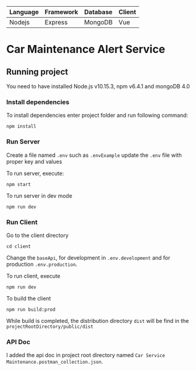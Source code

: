 | Language | Framework | Database |Client
| -------- | -------- |--------|--------|
| Nodejs | Express | MongoDB| Vue


# Car Maintenance Alert Service


## Running project

You need to have installed Node.js v10.15.3, npm v6.4.1 and mongoDB 4.0

### Install dependencies

To install dependencies enter project folder and run following command:
```
npm install
```

### Run Server

Create a file named `.env` such as `.envExample`
update the `.env` file with proper key and values

To run server, execute:
```
npm start
```

To run server in dev mode
```
npm run dev
```

### Run Client

Go to the client directory
```
cd client
```

Change the `baseApi`, for development in `.env.development` and  for production `.env.production`.

To run client, execute
```
npm run dev
```

To build the client
```
npm run build:prod
```

While build is completed, the distribution directory `dist` will be find in the `projectRootDirectory/public/dist`


### API Doc
I added the api doc in project root directory named `Car Service Maintenance.postman_collection.json`.
